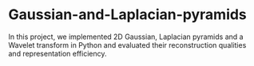 # Gaussian-and-Laplacian-pyramids
In this project, we implemented 2D Gaussian, Laplacian pyramids and a Wavelet transform in Python and evaluated their reconstruction qualities and representation efficiency.
